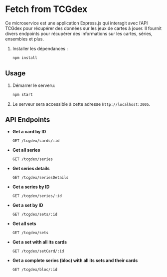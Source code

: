 # Fetch from TCGdex

Ce microservice est une application Express.js qui interagit avec l’API TCGdex pour récupérer des données sur les jeux de cartes à jouer. Il fournit divers endpoints pour récupérer des informations sur les cartes, séries, ensembles et plus.

1. Installer les dépendances :
   ```sh
   npm install
   ```

## Usage

1. Démarrer le serveru:

   ```sh
   npm start
   ```

2. Le serveur sera accessible à cette adresse `http://localhost:3005`.

## API Endpoints

- **Get a card by ID**

  ```http
  GET /tcgdex/cards/:id
  ```

- **Get all series**

  ```http
  GET /tcgdex/series
  ```

- **Get series details**

  ```http
  GET /tcgdex/seriesDetails
  ```

- **Get a series by ID**

  ```http
  GET /tcgdex/series/:id
  ```

- **Get a set by ID**

  ```http
  GET /tcgdex/sets/:id
  ```

- **Get all sets**

  ```http
  GET /tcgdex/sets
  ```

- **Get a set with all its cards**

  ```http
  GET /tcgdex/setCard/:id
  ```

- **Get a complete series (bloc) with all its sets and their cards**
  ```http
  GET /tcgdex/bloc/:id
  ```
